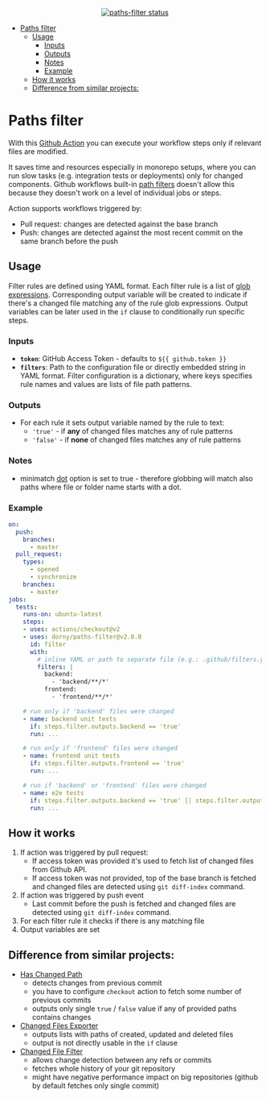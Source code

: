 <p align="center">
  <a href="https://github.com/dorny/paths-filter/actions"><img alt="paths-filter status" src="https://github.com/dorny/paths-filter/workflows/Build/badge.svg"></a>
</p>

- [Paths filter](#paths-filter)
  - [Usage](#usage)
    - [Inputs](#inputs)
    - [Outputs](#outputs)
    - [Notes](#notes)
    - [Example](#example)
  - [How it works](#how-it-works)
  - [Difference from similar projects:](#difference-from-similar-projects)

# Paths filter

With this [Github Action](https://github.com/features/actions) you can execute your workflow steps only if relevant files are modified.

It saves time and resources especially in monorepo setups, where you can run slow tasks (e.g. integration tests or deployments) only for changed components.
Github workflows built-in [path filters](https://help.github.com/en/actions/referenceworkflow-syntax-for-github-actions#onpushpull_requestpaths)
doesn't allow this because they doesn't work on a level of individual jobs or steps.

Action supports workflows triggered by:
- Pull request: changes are detected against the base branch
- Push: changes are detected against the most recent commit on the same branch before the push

## Usage

Filter rules are defined using YAML format.
Each filter rule is a list of [glob expressions](https://github.com/isaacs/minimatch).
Corresponding output variable will be created to indicate if there's a changed file matching any of the rule glob expressions.
Output variables can be later used in the `if` clause to conditionally run specific steps.

### Inputs
- **`token`**: GitHub Access Token - defaults to `${{ github.token }}`
- **`filters`**: Path to the configuration file or directly embedded string in YAML format. Filter configuration is a dictionary, where keys specifies rule names and values are lists of file path patterns.

### Outputs
- For each rule it sets output variable named by the rule to text:
   - `'true'` - if **any** of changed files matches any of rule patterns
   - `'false'` - if **none** of changed files matches any of rule patterns

### Notes
- minimatch [dot](https://www.npmjs.com/package/minimatch#dot) option is set to true - therefore
  globbing will match also paths where file or folder name starts with a dot.

### Example
```yaml
on:
  push:
    branches:
      - master
  pull_request:
    types:
      - opened
      - synchronize
    branches:
      - master
jobs:
  tests:
    runs-on: ubuntu-latest
    steps:
    - uses: actions/checkout@v2
    - uses: dorny/paths-filter@v2.0.0
      id: filter
      with:
        # inline YAML or path to separate file (e.g.: .github/filters.yaml)
        filters: |
          backend:
            - 'backend/**/*'
          frontend:
            - 'frontend/**/*'

    # run only if 'backend' files were changed
    - name: backend unit tests
      if: steps.filter.outputs.backend == 'true'
      run: ...

    # run only if 'frontend' files were changed
    - name: frontend unit tests
      if: steps.filter.outputs.frontend == 'true'
      run: ...

    # run if 'backend' or 'frontend' files were changed
    - name: e2e tests
      if: steps.filter.outputs.backend == 'true' || steps.filter.outputs.frontend == 'true'
      run: ...
```

## How it works

1. If action was triggered by pull request:
   - If access token was provided it's used to fetch list of changed files from Github API.
   - If access token was not provided, top of the base branch is fetched and changed files are detected using `git diff-index` command.
2. If action was triggered by push event
   - Last commit before the push is fetched and changed files are detected using `git diff-index` command.
3. For each filter rule it checks if there is any matching file
4. Output variables are set

## Difference from similar projects:

- [Has Changed Path](https://github.com/MarceloPrado/has-changed-path)
  - detects changes from previous commit
  - you have to configure `checkout` action to fetch some number of previous commits
  - outputs only single `true` / `false` value if any of provided paths contains changes
- [Changed Files Exporter](https://github.com/futuratrepadeira/changed-files)
  - outputs lists with paths of created, updated and deleted files
  - output is not directly usable in the `if` clause
- [Changed File Filter](https://github.com/tony84727/changed-file-filter)
  - allows change detection between any refs or commits
  - fetches whole history of your git repository
  - might have negative performance impact on big repositories (github by default fetches only single commit)
